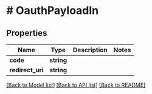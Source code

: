 # # OauthPayloadIn

## Properties

Name | Type | Description | Notes
------------ | ------------- | ------------- | -------------
**code** | **string** |  |
**redirect_uri** | **string** |  |

[[Back to Model list]](../../README.md#models) [[Back to API list]](../../README.md#endpoints) [[Back to README]](../../README.md)
